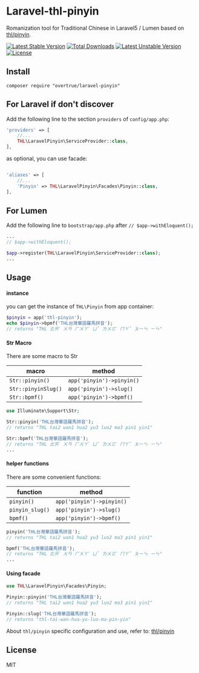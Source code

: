 # Laravel-thl-pinyin

Romanization tool for Traditional Chinese in Laravel5 / Lumen based on [thl/pinyin](https://github.com/thl-pinyin/php-thl-pinyin).

[![Latest Stable Version](https://poser.pugx.org/cawa0505/laravel-thl-pinyin/v/stable.svg)](https://packagist.org/packages/cawa0505/laravel-thl-pinyin) [![Total Downloads](https://poser.pugx.org/cawa0505/laravel-thl-pinyin/downloads.svg)](https://packagist.org/packages/overtrue/laravel-pinyin) [![Latest Unstable Version](https://poser.pugx.org/cawa0505/laravel-thl-pinyin/v/unstable.svg)](https://packagist.org/packages/overtrue/laravel-pinyin) [![License](https://poser.pugx.org/cawa0505/laravel-thl-pinyin/license.svg)](https://packagist.org/packages/overtrue/laravel-pinyin)

## Install

```shell
composer require "overtrue/laravel-pinyin"
```

## For Laravel if don't discover

Add the following line to the section `providers` of `config/app.php`:

```php
'providers' => [
    //...
    THL\LaravelPinyin\ServiceProvider::class,
],
```

as optional, you can use facade:

```php

'aliases' => [
    //...
    'Pinyin' => THL\LaravelPinyin\Facades\Pinyin::class,
],
```

## For Lumen

Add the following line to `bootstrap/app.php` after `// $app->withEloquent();`

```php
...
// $app->withEloquent();

$app->register(THL\LaravelPinyin\ServiceProvider::class);
...
```

## Usage

#### instance

you can get the instance of `THL\Pinyin` from app container:

```php
$pinyin = app('thl-pinyin');
echo $pinyin->bpmf('THL台灣華語羅馬拼音');
// returns "THL ㄊㄞˊ ㄨㄢ ㄏㄨㄚˊ ㄩˇ ㄌㄨㄛˊ ㄇㄚˇ ㄆㄧㄣ ㄧㄣ"
```
#### Str Macro

There are some macro to Str

|  macro      | method                                                |
| -------------  | --------------------------------------------------- |
| `Str::pinyin()`     | `app('pinyin')->pinyin()`                              |
| `Str::pinyinSlug()` | `app('pinyin')->slug()`                         |
| `Str::bpmf()`     | `app('pinyin')->bpmf()`                                        |


```php
use Illuminate\Support\Str;

Str::pinyin('THL台灣華語羅馬拼音');
// returns "THL tai2 wan1 hua2 yu3 luo2 ma3 pin1 yin1"

Str::bpmf('THL台灣華語羅馬拼音');
// returns "THL ㄊㄞˊ ㄨㄢ ㄏㄨㄚˊ ㄩˇ ㄌㄨㄛˊ ㄇㄚˇ ㄆㄧㄣ ㄧㄣ"
...
```

#### helper functions

There are some convenient functions:

|  function      | method                                                |
| -------------  | --------------------------------------------------- |
| `pinyin()`     | `app('pinyin')->pinyin()`                              |
| `pinyin_slug()` | `app('pinyin')->slug()`                         |
| `bpmf()`     | `app('pinyin')->bpmf()`                                        |

```php
pinyin('THL台灣華語羅馬拼音');
// returns "THL tai2 wan1 hua2 yu3 luo2 ma3 pin1 yin1"

bpmf('THL台灣華語羅馬拼音');
// returns "THL ㄊㄞˊ ㄨㄢ ㄏㄨㄚˊ ㄩˇ ㄌㄨㄛˊ ㄇㄚˇ ㄆㄧㄣ ㄧㄣ"
...
```

#### Using facade

```php
use THL\LaravelPinyin\Facades\Pinyin;

Pinyin::pinyin('THL台灣華語羅馬拼音');
// returns "THL tai2 wan1 hua2 yu3 luo2 ma3 pin1 yin1"

Pinyin::slug('THL台灣華語羅馬拼音');
// returns "thl-tai-wan-hua-yu-luo-ma-pin-yin"

```

About `thl/pinyin` specific configuration and use, refer to: [thl/pinyin](https://github.com/thl-pinyin/php-thl-pinyin)


## License

MIT
